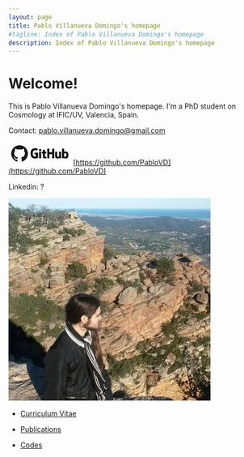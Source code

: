 ```yaml
---
layout: page
title: Pablo Villanueva Domingo's homepage
#tagline: Index of Pablo Villanueva Domingo's homepage
description: Index of Pablo Villanueva Domingo's homepage
---
```



# Welcome!

This is Pablo Villanueva Domingo's homepage. I'm a PhD student on Cosmology at IFIC/UV, Valencia, Spain. 

Contact: [pablo.villanueva.domingo@gmail.com](pablo.villanueva.domingo@gmail.com)

![](assets/githublogo.png) [https://github.com/PabloVD](https://github.com/PabloVD)

Linkedin: ?

![](assets/Garbi.jpg)

- [Curriculum Vitae](assets/cv.pdf)

- [Publications](pages/publications.html)

- [Codes](pages/codes.html)
